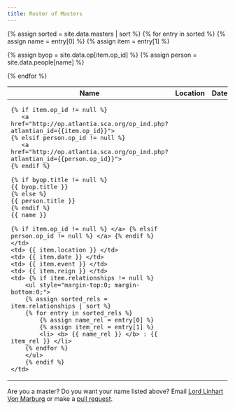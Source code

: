 ```yaml
---
title: Roster of Masters
---
```


<table class="pure-table pure-table-bordered" width="100%">
<thead>
<tr>
   <th> Name </th>
   <th> Location </th>
   <th> Date </th>
   <th> Event </th>
   <th> Reign </th>
   <th> Relationships </th>
</tr>
</thead>
<tbody>
{% assign sorted = site.data.masters | sort %}
{% for entry in sorted %}
{% assign name = entry[0] %}
{% assign item = entry[1] %}
   
{% assign byop = site.data.op[item.op_id] %}
{% assign person = site.data.people[name] %}
<tr>
  <td>
     
    {% if item.op_id != null %}
       <a href="http://op.atlantia.sca.org/op_ind.php?atlantian_id={{item.op_id}}">
    {% elsif person.op_id != null %}
       <a href="http://op.atlantia.sca.org/op_ind.php?atlantian_id={{person.op_id}}">
    {% endif %}
    
    {% if byop.title != null %} 
    {{ byop.title }}
    {% else %}
    {{ person.title }}
    {% endif %}
    {{ name }}

    {% if item.op_id != null %} </a> {% elsif person.op_id != null %} </a> {% endif %}
    </td>
    <td> {{ item.location }} </td>
    <td> {{ item.date }} </td>
    <td> {{ item.event }} </td>
    <td> {{ item.reign }} </td>
    <td> {% if item.relationships != null %}
        <ul style="margin-top:0; margin-bottom:0;">
        {% assign sorted_rels = item.relationships | sort %}
        {% for entry in sorted_rels %}
            {% assign name_rel = entry[0] %}
            {% assign item_rel = entry[1] %}
            <li> <b> {{ name_rel }} </b> : {{ item_rel }} </li>
        {% endfor %}
        </ul>
        {% endif %}
    </td>
</tr>
{% endfor %}
</tbody>
</table>

Are you a master?  Do you want your name listed above?  Email [Lord Linhart Von Marburg](mailto:rmauler@gmail.com) or make a [pull request](https://github.com/academie-de-espee/academie-de-espee.github.io/pulls).
